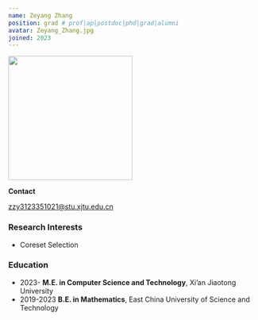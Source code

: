 ```yaml
---
name: Zeyang Zhang
position: grad # prof|ap|postdoc|phd|grad|alumni
avatar: Zeyang_Zhang.jpg
joined: 2023
---
```


<img width="250" src="{{site.baseurl}}/images/people/{{page.avatar}}" data-action="zoom">

**Contact**

<i class="fa fa-envelope-o"></i> <zzy3123351021@stu.xjtu.edu.cn><br>


###  Research Interests

- Coreset Selection


###  Education

- 2023- **M.E. in Computer Science and Technology**, Xi’an Jiaotong University
- 2019-2023 **B.E. in Mathematics**, East China University of Science and Technology